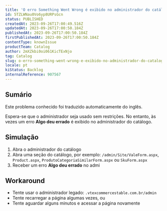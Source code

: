 ```yaml
---
title: 'O erro Something Went Wrong é exibido no administrador do catálogo'
id: 5TZLWNau0Vo6yp8URPsGcn
status: PUBLISHED
createdAt: 2023-09-26T17:00:49.516Z
updatedAt: 2023-09-26T17:00:50.184Z
publishedAt: 2023-09-26T17:00:50.184Z
firstPublishedAt: 2023-09-26T17:00:50.184Z
contentType: knownIssue
productTeam: Catalog
author: 2mXZkbi0oi061KicTExNjo
tag: Catalog
slug: o-erro-something-went-wrong-e-exibido-no-administrador-do-catalogo
locale: pt
kiStatus: Backlog
internalReference: 907567
---
```


## Sumário

<div class="alert alert-info">
  <p>Este problema conhecido foi traduzido automaticamente do inglês.</p>
</div>


Espera-se que o administrador seja usado sem restrições. No entanto, às vezes um erro **Algo deu errado** é exibido no administrador do catálogo.

## Simulação



1. Abra o administrador do catálogo
2. Abra uma seção do catálogo, por exemplo: `/admin/Site/ValeForm.aspx`, `Product.aspx`, `ProdutoCategoriaSimilarForm.aspx` ou `SkuForm.aspx`
3. Receber um erro **Algo deu errado** no admi

## Workaround



- Tente usar o administrador legado: `.vtexcommercestable.com.br/admin`
- Tente recarregar a página algumas vezes, ou
- Tente aguardar alguns minutos e acessar a página novamente





